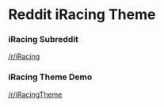 # Reddit iRacing Theme

### iRacing Subreddit

[/r/iRacing](http://reddit.com/iRacing)

### iRacing Theme Demo

[/r/iRacingTheme](http://reddit.com/iRacingTheme)
